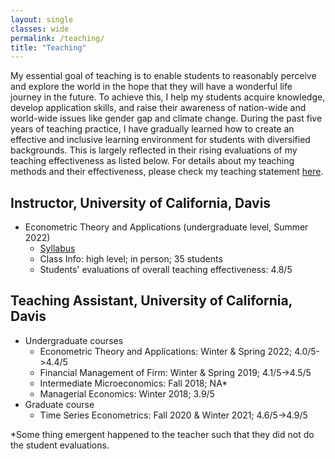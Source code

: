 ```yaml
---
layout: single
classes: wide
permalink: /teaching/
title: "Teaching"
---
```


My essential goal of teaching is to enable students to reasonably perceive and explore the world in the hope that they will have a wonderful life journey in the future. To achieve this, I help my students acquire knowledge, develop application skills, and raise their awareness of nation-wide and world-wide issues like gender gap and climate change. During the past five years of teaching practice, I have gradually learned how to create an effective and inclusive learning environment for students with diversified backgrounds. This is largely reflected in their rising evaluations of my teaching effectiveness as listed below. For details about my teaching methods and their effectiveness, please check my teaching statement [here](/files/pdf/teaching/TS.pdf).

## Instructor, University of California, Davis
- Econometric Theory and Applications (undergraduate level, Summer 2022)
    - [Syllabus](/files/pdf/teaching/ARE106SummerSyllabus.pdf)
    - Class Info: high level; in person; 35 students
    - Students' evaluations of overall teaching effectiveness: 4.8/5

## Teaching Assistant, University of California, Davis
- Undergraduate courses
    - Econometric Theory and Applications: Winter & Spring 2022; 4.0/5->4.4/5
    - Financial Management of Firm: Winter & Spring 2019; 4.1/5->4.5/5
    - Intermediate Microeconomics: Fall 2018; NA*
    - Managerial Economics: Winter 2018; 3.9/5
- Graduate course
    - Time Series Econometrics: Fall 2020 & Winter 2021; 4.6/5->4.9/5

*Some thing emergent happened to the teacher such that they did not do the student evaluations.
